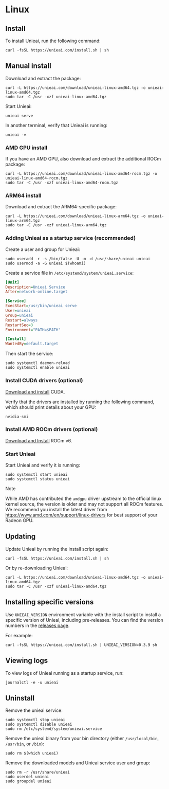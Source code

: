 # Linux

## Install

To install Unieai, run the following command:

```shell
curl -fsSL https://unieai.com/install.sh | sh
```

## Manual install

Download and extract the package:

```shell
curl -L https://unieai.com/download/unieai-linux-amd64.tgz -o unieai-linux-amd64.tgz
sudo tar -C /usr -xzf unieai-linux-amd64.tgz
```

Start Unieai:

```shell
unieai serve
```

In another terminal, verify that Unieai is running:

```shell
unieai -v
```

### AMD GPU install

If you have an AMD GPU, also download and extract the additional ROCm package:

```shell
curl -L https://unieai.com/download/unieai-linux-amd64-rocm.tgz -o unieai-linux-amd64-rocm.tgz
sudo tar -C /usr -xzf unieai-linux-amd64-rocm.tgz
```

### ARM64 install

Download and extract the ARM64-specific package:

```shell
curl -L https://unieai.com/download/unieai-linux-arm64.tgz -o unieai-linux-arm64.tgz
sudo tar -C /usr -xzf unieai-linux-arm64.tgz
```

### Adding Unieai as a startup service (recommended)

Create a user and group for Unieai:

```shell
sudo useradd -r -s /bin/false -U -m -d /usr/share/unieai unieai
sudo usermod -a -G unieai $(whoami)
```

Create a service file in `/etc/systemd/system/unieai.service`:

```ini
[Unit]
Description=Unieai Service
After=network-online.target

[Service]
ExecStart=/usr/bin/unieai serve
User=unieai
Group=unieai
Restart=always
RestartSec=3
Environment="PATH=$PATH"

[Install]
WantedBy=default.target
```

Then start the service:

```shell
sudo systemctl daemon-reload
sudo systemctl enable unieai
```

### Install CUDA drivers (optional)

[Download and install](https://developer.nvidia.com/cuda-downloads) CUDA.

Verify that the drivers are installed by running the following command, which should print details about your GPU:

```shell
nvidia-smi
```

### Install AMD ROCm drivers (optional)

[Download and Install](https://rocm.docs.amd.com/projects/install-on-linux/en/latest/tutorial/quick-start.html) ROCm v6.

### Start Unieai

Start Unieai and verify it is running:

```shell
sudo systemctl start unieai
sudo systemctl status unieai
```

> [!NOTE]
> While AMD has contributed the `amdgpu` driver upstream to the official linux
> kernel source, the version is older and may not support all ROCm features. We
> recommend you install the latest driver from
> https://www.amd.com/en/support/linux-drivers for best support of your Radeon
> GPU.

## Updating

Update Unieai by running the install script again:

```shell
curl -fsSL https://unieai.com/install.sh | sh
```

Or by re-downloading Unieai:

```shell
curl -L https://unieai.com/download/unieai-linux-amd64.tgz -o unieai-linux-amd64.tgz
sudo tar -C /usr -xzf unieai-linux-amd64.tgz
```

## Installing specific versions

Use `UNIEAI_VERSION` environment variable with the install script to install a specific version of Unieai, including pre-releases. You can find the version numbers in the [releases page](https://github.com/nctu6/unieai/releases).

For example:

```shell
curl -fsSL https://unieai.com/install.sh | UNIEAI_VERSION=0.3.9 sh
```

## Viewing logs

To view logs of Unieai running as a startup service, run:

```shell
journalctl -e -u unieai
```

## Uninstall

Remove the unieai service:

```shell
sudo systemctl stop unieai
sudo systemctl disable unieai
sudo rm /etc/systemd/system/unieai.service
```

Remove the unieai binary from your bin directory (either `/usr/local/bin`, `/usr/bin`, or `/bin`):

```shell
sudo rm $(which unieai)
```

Remove the downloaded models and Unieai service user and group:

```shell
sudo rm -r /usr/share/unieai
sudo userdel unieai
sudo groupdel unieai
```
